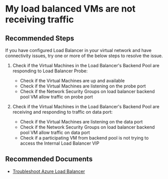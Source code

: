 <properties
	pageTitle="My load balanced VMs are not receiving traffic"
	description="Troubleshoot connectivity issues to the load balanced virtual machines in your virtual network"
	service="microsoft.network"
	resource="loadbalancers"
	authors="radwiv"
	ms.author="radwiv"
	category="Connectivity"
	searchTags=""
	displayOrder="1"
	selfHelpType="resource"
	supportTopicIds=""
	resourceTags=""
	productPesIds=""
	cloudEnvironments="public"
	articleId="8ae1e668-23e1-42d7-8e23-5fb74f1962e7"
	ownershipId="CloudNet_LoadBalancer"
/>

# My load balanced VMs are not receiving traffic

## **Recommended Steps**

If you have configured Load Balancer in your virtual network and have connectivity issues, try one or more of the below steps to resolve the issue.<br>

1. Check if the Virtual Machines in the Load Balancer's Backend Pool are responding to Load Balancer Probe:

	* Check if the Virtual Machines are up and available
	* Check if the Virtual Machines are listening on the probe port
	* Check if the Network Security Groups on load balancer backend pool VM allow traffic on probe port

2. Check if the Virtual Machines in the Load Balancer's Backend Pool are receiving and responding to traffic on data port:

	* Check if the Virtual Machines are listening on the data port
	* Check if the Network Security Groups on load balancer backend pool VM allow traffic on data port
	* Check if a participating VM from backend pool is not trying to access the Internal Load Balancer VIP

## **Recommended Documents**

* [Troubleshoot Azure Load Balancer](https://docs.microsoft.com/azure/load-balancer/load-balancer-troubleshoot)
